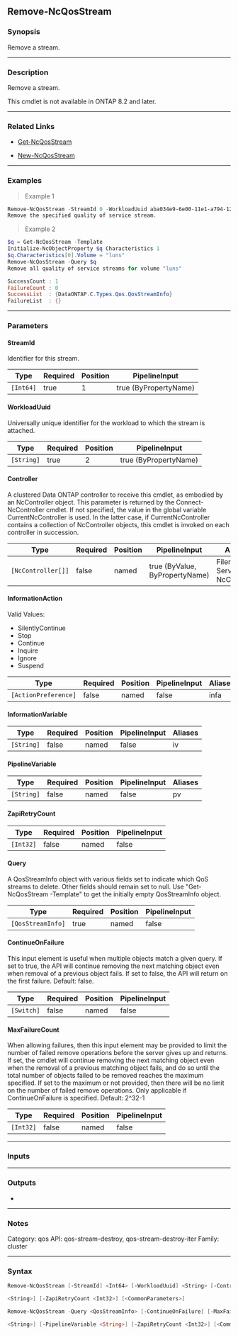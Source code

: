 Remove-NcQosStream
------------------

### Synopsis
Remove a stream.

---

### Description

Remove a stream.

This cmdlet is not available in ONTAP 8.2 and later.

---

### Related Links
* [Get-NcQosStream](Get-NcQosStream)

* [New-NcQosStream](New-NcQosStream)

---

### Examples
> Example 1

```PowerShell
Remove-NcQosStream -StreamId 0 -WorkloadUuid aba034e9-6e00-11e1-a794-123478563412
Remove the specified quality of service stream.
```
> Example 2

```PowerShell
$q = Get-NcQosStream -Template
Initialize-NcObjectProperty $q Characteristics 1
$q.Characteristics[0].Volume = "luns"
Remove-NcQosStream -Query $q
Remove all quality of service streams for volume "luns"

SuccessCount : 1
FailureCount : 0
SuccessList  : {DataONTAP.C.Types.Qos.QosStreamInfo}
FailureList  : {}

```

---

### Parameters
#### **StreamId**
Identifier for this stream.

|Type     |Required|Position|PipelineInput        |
|---------|--------|--------|---------------------|
|`[Int64]`|true    |1       |true (ByPropertyName)|

#### **WorkloadUuid**
Universally unique identifier for the workload to which the stream is attached.

|Type      |Required|Position|PipelineInput        |
|----------|--------|--------|---------------------|
|`[String]`|true    |2       |true (ByPropertyName)|

#### **Controller**
A clustered Data ONTAP controller to receive this cmdlet, as embodied by an NcController object.  This parameter is returned by the Connect-NcController cmdlet.  If not specified, the value in the global variable CurrentNcController is used.  In the latter case, if CurrentNcController contains a collection of NcController objects, this cmdlet is invoked on each controller in succession.

|Type              |Required|Position|PipelineInput                 |Aliases                          |
|------------------|--------|--------|------------------------------|---------------------------------|
|`[NcController[]]`|false   |named   |true (ByValue, ByPropertyName)|Filer<br/>Server<br/>NcController|

#### **InformationAction**

Valid Values:

* SilentlyContinue
* Stop
* Continue
* Inquire
* Ignore
* Suspend

|Type                |Required|Position|PipelineInput|Aliases|
|--------------------|--------|--------|-------------|-------|
|`[ActionPreference]`|false   |named   |false        |infa   |

#### **InformationVariable**

|Type      |Required|Position|PipelineInput|Aliases|
|----------|--------|--------|-------------|-------|
|`[String]`|false   |named   |false        |iv     |

#### **PipelineVariable**

|Type      |Required|Position|PipelineInput|Aliases|
|----------|--------|--------|-------------|-------|
|`[String]`|false   |named   |false        |pv     |

#### **ZapiRetryCount**

|Type     |Required|Position|PipelineInput|
|---------|--------|--------|-------------|
|`[Int32]`|false   |named   |false        |

#### **Query**
A QosStreamInfo object with various fields set to indicate which QoS streams to delete.  Other fields should remain set to null.  Use "Get-NcQosStream -Template" to get the initially empty QosStreamInfo object.

|Type             |Required|Position|PipelineInput|
|-----------------|--------|--------|-------------|
|`[QosStreamInfo]`|true    |named   |false        |

#### **ContinueOnFailure**
This input element is useful when multiple objects match a given query.  If set to true, the API will continue removing the next matching object even when removal of a previous object fails.  If set to false, the API will return on the first failure.  Default: false.

|Type      |Required|Position|PipelineInput|
|----------|--------|--------|-------------|
|`[Switch]`|false   |named   |false        |

#### **MaxFailureCount**
When allowing failures, then this input element may be provided to limit the number of failed remove operations before the server gives up and returns.  If set, the cmdlet will continue removing the next matching object even when the removal of a previous matching object fails, and do so until the total number of objects failed to be removed reaches the maximum specified.  If set to the maximum or not provided, then there will be no limit on the number of failed remove operations.  Only applicable if ContinueOnFailure is specified.  Default: 2^32-1

|Type     |Required|Position|PipelineInput|
|---------|--------|--------|-------------|
|`[Int32]`|false   |named   |false        |

---

### Inputs

---

### Outputs
* 

---

### Notes
Category: qos
API: qos-stream-destroy, qos-stream-destroy-iter
Family: cluster

---

### Syntax
```PowerShell
Remove-NcQosStream [-StreamId] <Int64> [-WorkloadUuid] <String> [-Controller <NcController[]>] [-InformationAction <ActionPreference>] [-InformationVariable <String>] [-PipelineVariable 
```
```PowerShell
<String>] [-ZapiRetryCount <Int32>] [<CommonParameters>]
```
```PowerShell
Remove-NcQosStream -Query <QosStreamInfo> [-ContinueOnFailure] [-MaxFailureCount <Int32>] [-Controller <NcController[]>] [-InformationAction <ActionPreference>] [-InformationVariable 
```
```PowerShell
<String>] [-PipelineVariable <String>] [-ZapiRetryCount <Int32>] [<CommonParameters>]
```
